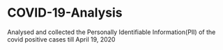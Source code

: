 # COVID-19-Analysis
Analysed and collected the Personally Identifiable Information(PII) of the covid positive cases till April 19, 2020
